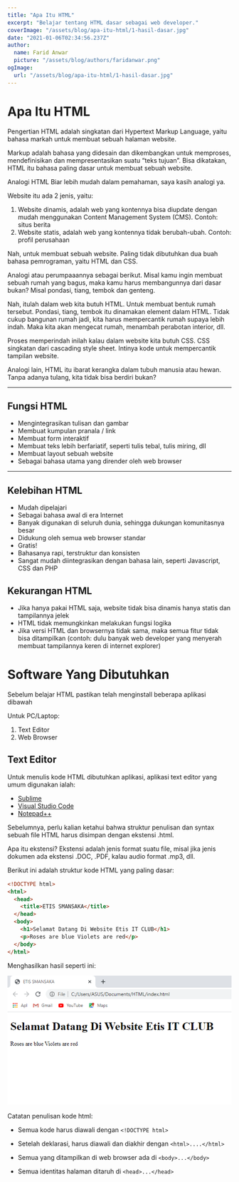```yaml
---
title: "Apa Itu HTML"
excerpt: "Belajar tentang HTML dasar sebagai web developer."
coverImage: "/assets/blog/apa-itu-html/1-hasil-dasar.jpg"
date: "2021-01-06T02:34:56.237Z"
author:
  name: Farid Anwar
  picture: "/assets/blog/authors/faridanwar.png"
ogImage:
  url: "/assets/blog/apa-itu-html/1-hasil-dasar.jpg"
---
```


# Apa Itu HTML

Pengertian HTML adalah singkatan dari Hypertext Markup Language, yaitu bahasa markah untuk membuat sebuah halaman website.

Markup adalah bahasa yang didesain dan dikembangkan untuk memproses, mendefinisikan dan mempresentasikan suatu “teks tujuan”.
Bisa dikatakan, HTML itu bahasa paling dasar untuk membuat sebuah website.

Analogi HTML
Biar lebih mudah dalam pemahaman, saya kasih analogi ya.

Website itu ada 2 jenis, yaitu:

1. Website dinamis, adalah web yang kontennya bisa diupdate dengan mudah menggunakan Content Management System (CMS). Contoh: situs berita
2. Website statis, adalah web yang kontennya tidak berubah-ubah. Contoh: profil perusahaan

Nah, untuk membuat sebuah website. Paling tidak dibutuhkan dua buah bahasa pemrograman, yaitu HTML dan CSS.

Analogi atau perumpaaannya sebagai berikut.
Misal kamu ingin membuat sebuah rumah yang bagus, maka kamu harus membangunnya dari dasar bukan? Misal pondasi, tiang, tembok dan genteng.

Nah, itulah dalam web kita butuh HTML. Untuk membuat bentuk rumah tersebut. Pondasi, tiang, tembok itu dinamakan element dalam HTML.
Tidak cukup bangunan rumah jadi, kita harus mempercantik rumah supaya lebih indah. Maka kita akan mengecat rumah, menambah perabotan interior, dll.

Proses memperindah inilah kalau dalam website kita butuh CSS.
CSS singkatan dari cascading style sheet. Intinya kode untuk mempercantik tampilan website.

Analogi lain, HTML itu ibarat kerangka dalam tubuh manusia atau hewan.
Tanpa adanya tulang, kita tidak bisa berdiri bukan?

<hr>

## Fungsi HTML

- Mengintegrasikan tulisan dan gambar
- Membuat kumpulan pranala / link
- Membuat form interaktif
- Membuat teks lebih berfariatif, seperti tulis tebal, tulis miring, dll
- Membuat layout sebuah website
- Sebagai bahasa utama yang dirender oleh web browser

<hr>

## Kelebihan HTML

- Mudah dipelajari
- Sebagai bahasa awal di era Internet
- Banyak digunakan di seluruh dunia, sehingga dukungan komunitasnya besar
- Didukung oleh semua web browser standar
- Gratis!
- Bahasanya rapi, terstruktur dan konsisten
- Sangat mudah diintegrasikan dengan bahasa lain, seperti Javascript, CSS dan PHP

## Kekurangan HTML

- Jika hanya pakai HTML saja, website tidak bisa dinamis hanya statis dan tampilannya jelek
- HTML tidak memungkinkan melakukan fungsi logika
- Jika versi HTML dan browsernya tidak sama, maka semua fitur tidak bisa ditampilkan (contoh: dulu banyak web developer yang menyerah membuat tampilannya keren di internet explorer)

# Software Yang Dibutuhkan

Sebelum belajar HTML pastikan telah menginstall beberapa aplikasi dibawah

Untuk PC/Laptop:

1. Text Editor
2. Web Browser

## Text Editor

Untuk menulis kode HTML dibutuhkan aplikasi, aplikasi text editor yang umum digunakan ialah:

- [Sublime](https://www.sublimetext.com/)
- [Visual Studio Code](https://code.visualstudio.com/)
- [Notepad++](https://notepad-plus-plus.org/downloads/)

Sebelumnya, perlu kalian ketahui bahwa struktur penulisan dan syntax sebuah file HTML harus disimpan dengan ekstensi .html.

Apa itu ekstensi? Ekstensi adalah jenis format suatu file, misal jika jenis dokumen ada ekstensi .DOC, .PDF, kalau audio format .mp3, dll.

Berikut ini adalah struktur kode HTML yang paling dasar:

```html
<!DOCTYPE html>
<html>
  <head>
    <title>ETIS SMANSAKA</title>
  </head>
  <body>
    <h1>Selamat Datang Di Website Etis IT CLUB</h1>
    <p>Roses are blue Violets are red</p>
  </body>
</html>
```

Menghasilkan hasil seperti ini:

![hasil-dasar](img/1-hasil-dasar.png)

Catatan penulisan kode html:

- Semua kode harus diawali dengan `<!DOCTYPE html>`

- Setelah deklarasi, harus diawali dan diakhir dengan `<html>....</html>`

- Semua yang ditampilkan di web browser ada di `<body>...</body>`

- Semua identitas halaman ditaruh di `<head>...</head>`
